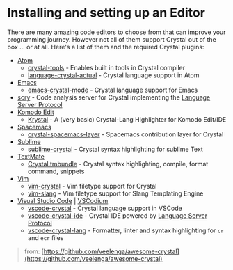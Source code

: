 # Installing and setting up an Editor

There are many amazing code editors to choose from that can improve your programming journey. However not all of them support Crystal out of the box ... or at all. Here's a list of them and the required Crystal plugins:

* [Atom](https://atom.io)
  * [crystal-tools](https://atom.io/packages/crystal-tools) - Enables built in tools in Crystal compiler
  * [language-crystal-actual](https://atom.io/packages/language-crystal-actual) - Crystal language support in Atom
* [Emacs](https://www.gnu.org/s/emacs/)
  * [emacs-crystal-mode](https://github.com/dotmilk/emacs-crystal-mode) - Crystal language support for Emacs
* [scry](https://github.com/crystal-lang-tools/scry) - Code analysis server for Crystal implementing the [Language Server Protocol](https://microsoft.github.io/language-server-protocol/)
* [Komodo Edit](https://www.activestate.com/products/komodo-ide/downloads/edit/)
  * [Krystal](https://github.com/GeopJr/Krystal) - A (very basic) Crystal-Lang Highlighter for Komodo Edit/IDE
* [Spacemacs](https://www.spacemacs.org/)
  * [crystal-spacemacs-layer](https://github.com/juanedi/crystal-spacemacs-layer) - Spacemacs contribution layer for Crystal
* [Sublime](https://www.sublimetext.com/)
  * [sublime-crystal](https://github.com/crystal-lang-tools/sublime-crystal) - Crystal syntax highlighting for sublime Text
* [TextMate](https://macromates.com/)
  * [Crystal.tmbundle](https://github.com/crystal-lang-tools/Crystal.tmbundle) - Crystal syntax highlighting, compile, format command, snippets
* [Vim](https://www.vim.org/)
  * [vim-crystal](https://github.com/vim-crystal/vim-crystal) - Vim filetype support for Crystal
  * [vim-slang](https://github.com/elorest/vim-slang) - Vim filetype support for Slang Templating Engine
* [Visual Studio Code](https://code.visualstudio.com) | [VSCodium](https://vscodium.com/)
  * [vscode-crystal](https://github.com/g3ortega/vscode-crystal) - Crystal language support in VSCode
  * [vscode-crystal-ide](https://github.com/crystal-lang-tools/crystal-ide) - Crystal IDE powered by [Language Server Protocol](https://code.visualstudio.com/blogs/2016/06/27/common-language-protocol)
  * [vscode-crystal-lang](https://github.com/crystal-lang-tools/vscode-crystal-lang) - Formatter, linter and syntax highlighting for `cr` and `ecr` files
  
> from: [https://github.com/veelenga/awesome-crystal](https://github.com/veelenga/awesome-crystal)
